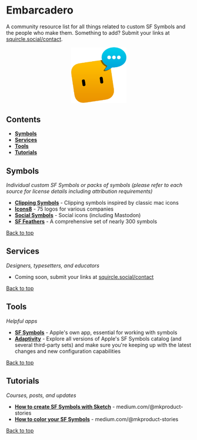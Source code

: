 # Embarcadero
A community resource list for all things related to custom SF Symbols and the people who make them. Something to add? Submit your links at [squircle.social/contact](https://squircle.social/contact).

<p align="center">
  <a href="https://squircle.social" style="text-decoration: none;"><img src="squircle.png" width="150px" /></a>
</p>

## Contents

- [**Symbols**](#symbols)
- [**Services**](#services)
- [**Tools**](#tools)
- [**Tutorials**](#tutorials)


## Symbols

*Individual custom SF Symbols or packs of symbols (please refer to each source for license details including attribution requirements)*

- [**Clipping Symbols**](https://github.com/jblakeh1/clipping-sf-symbols) - Clipping symbols inspired by classic mac icons
- [**Icons8**](https://icons8.com/l/sf/) - 75 logos for various companies
- [**Social Symbols**](https://github.com/jeremieb/social-symbols) - Social icons (including Mastodon)
- [**SF Feathers**](https://nielsx.gumroad.com/l/sf-feathers) - A comprehensive set of nearly 300 symbols

[Back to top](#contents)


## Services

*Designers, typesetters, and educators*

- Coming soon, submit your links at [squircle.social/contact](https://squircle.social/contact)

[Back to top](#contents)


## Tools

*Helpful apps*

- [**SF Symbols**](https://developer.apple.com/sf-symbols/) - Apple's own app, essential for working with symbols
- [**Adaptivity**](https://hacknicity.com/adaptivity) - Explore all versions of Apple's SF Symbols catalog (and several third-party sets) and make sure you're keeping up with the latest changes and new configuration capabilities

[Back to top](#contents)


## Tutorials

*Courses, posts, and updates*

- [**How to create SF Symbols with Sketch**](https://medium.com/@mkproduct-stories/how-to-create-sf-symbols-with-sketch-2952ee02abf5) - medium.com/@mkproduct-stories
- [**How to color your SF Symbols**](https://medium.com/@mkproduct-stories/how-to-color-your-sf-symbols-35892fcdc508) - medium.com/@mkproduct-stories

[Back to top](#contents)
